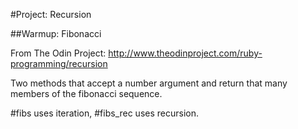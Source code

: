 #Project: Recursion

##Warmup: Fibonacci

From The Odin Project: http://www.theodinproject.com/ruby-programming/recursion

Two methods that accept a number argument and return that many members of the fibonacci sequence.

\#fibs uses iteration, #fibs_rec uses recursion. 